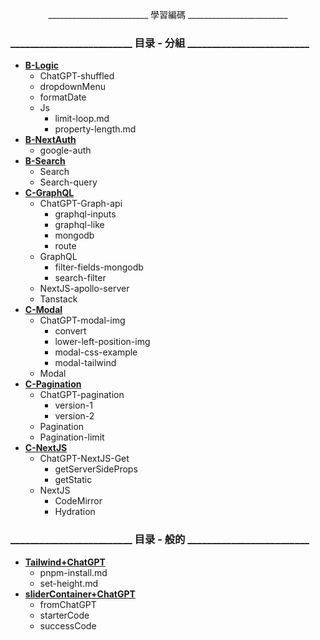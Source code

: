 <p align="center">
    _________________________ 學習編碼 _________________________
</p>

### _________________________ 目录 - 分組 _________________________

- [**B-Logic**](https://github.com/SinsamutQ/fontend/tree/main/B-Logic)
    - ChatGPT-shuffled
    - dropdownMenu
    - formatDate
    - Js
        - limit-loop.md
        - property-length.md
- [**B-NextAuth**](https://github.com/SinsamutQ/fontend/tree/main/B-NextAuth)
    - google-auth
- [**B-Search**](https://github.com/SinsamutQ/fontend/tree/main/B-Search)
    - Search
    - Search-query
- [**C-GraphQL**](https://github.com/SinsamutQ/fontend/tree/main/C-GraphQL)
    - ChatGPT-Graph-api
        - graphql-inputs
        - graphql-like
        - mongodb
        - route
    - GraphQL
        - filter-fields-mongodb
        - search-filter
    - NextJS-apollo-server
    - Tanstack
- [**C-Modal**](https://github.com/SinsamutQ/fontend/tree/main/C-Modal)
    - ChatGPT-modal-img
        - convert
        - lower-left-position-img
        - modal-css-example
        - modal-tailwind
    - Modal
- [**C-Pagination**](https://github.com/SinsamutQ/fontend/tree/main/C-Pagination)
    - ChatGPT-pagination
        - version-1
        - version-2
    - Pagination
    - Pagination-limit
- [**C-NextJS**](https://github.com/SinsamutQ/fontend/tree/main/C-NextJS)
    - ChatGPT-NextJS-Get
        - getServerSideProps
        - getStatic
    - NextJS
        - CodeMirror
        - Hydration

### _________________________ 目录 - 般的 _________________________

- [**Tailwind+ChatGPT**](https://github.com/SinsamutQ/fontend/tree/main/ChatGPT-Tailwind)
    - pnpm-install.md
    - set-height.md
- [**sliderContainer+ChatGPT**](https://github.com/SinsamutQ/fontend/tree/main/sliderContainer+ChatGPT)
    - fromChatGPT
    - starterCode
    - successCode
